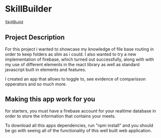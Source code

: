 # SkillBuilder
SkillBuild

## Project Description
For this project i wanted to showcase my knowledge of file base routing in order to keep folders as slim as i could. I also wanted to try a new implementation of firebase, which turned out successfully, along with with my use of different elements in the react library as well as standard javascript built in elements and features.

I created an app that allows to toggle to, see evidence of comparisson opperators and so much more.

## Making this app work for you
for starters, you must have a firebase account for your realtime database in order to store the information that contains your meets.

To download all this apps dependencies, run "npm install" and you should be go with seeing all of the functionality of this well built web application.
